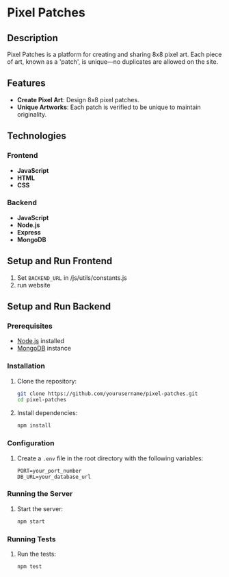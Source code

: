 # Pixel Patches

## Description
Pixel Patches is a platform for creating and sharing 8x8 pixel art. Each piece of art, known as a 'patch', is unique—no duplicates are allowed on the site.

## Features
- **Create Pixel Art**: Design 8x8 pixel patches.
- **Unique Artworks**: Each patch is verified to be unique to maintain originality.

## Technologies

### Frontend
- **JavaScript**
- **HTML**
- **CSS**

### Backend
- **JavaScript**
- **Node.js**
- **Express**
- **MongoDB**


## Setup and Run Frontend
1. Set `BACKEND_URL` in /js/utils/constants.js 
2. run website

## Setup and Run Backend

### Prerequisites
- [Node.js](https://nodejs.org/) installed
- [MongoDB](https://www.mongodb.com/) instance

### Installation
1. Clone the repository:
   ```bash
   git clone https://github.com/yourusername/pixel-patches.git
   cd pixel-patches
   ```

2. Install dependencies:
   ```bash
   npm install
   ```

### Configuration
1. Create a `.env` file in the root directory with the following variables:
   ```env
   PORT=your_port_number
   DB_URL=your_database_url
   ```

### Running the Server
1. Start the server:
   ```bash
   npm start
   ```

### Running Tests
1. Run the tests:
   ```bash
   npm test
